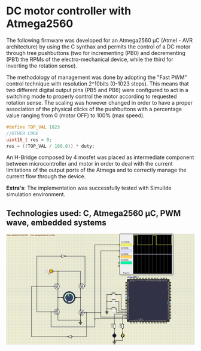 # DC motor controller with Atmega2560

The following firmware was developed for an Atmega2560 µC (Atmel - AVR architecture) by using the C synthax and permits the control of a DC motor through tree pushbuttons (two for incrementing (PB0) and decrementing (PB1) the RPMs of the electro-mechanical device, while the third for inverting the rotation sense).

The methodology of management was done by adopting the "Fast PWM" control technique with resolution 2^10bits (0-1023 steps).
This means that two different digital output pins (PB5 and PB6) were configured to act in a switching mode to properly control the motor according to requested rotation sense.
The scaling was however changed in order to have a proper association of the physical clicks of the pushbuttons with a percentage value ranging from 0 (motor OFF) to 100% (max speed).<br>
```c
#define TOP_VAL 1023
//OTHER CODE
uint16_t res = 0;
res = ((TOP_VAL / 100.0)) * duty;
``` 

An H-Bridge composed by 4 mosfet was placed as intermediate component between microcontroller and motor in order to deal with the current limitations of the output ports of the Atmega and to correctly manage the current flow through the device.

**Extra's**: The implementation was successfully tested with SimulIde simulation environment.

## Technologies used: C, Atmega2560 µC, PWM wave, embedded systems
![Alt text](PWM_motor_control.png)







